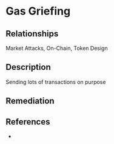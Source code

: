 # Gas Griefing


## Relationships 
Market Attacks, On-Chain, Token Design

## Description 
Sending lots of transactions on purpose 

## Remediation



## References 
- 
